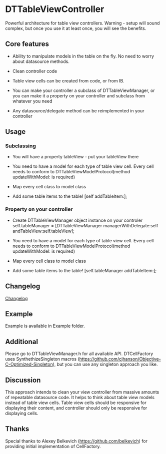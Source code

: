 DTTableViewController
================

Powerful architecture for table view controllers. Warning - setup will sound complex, but once you use it at least once, you will see the benefits.

## Core features

* Ability to manipulate models in the table on the fly. No need to worry about datasource methods.

* Clean controller code

* Table view cells can be created from code, or from IB.

* You can make your controller a subclass of DTTableViewManager, or you can make it a property on your controller and subclass from whatever you need

* Any datasource/delegate method can be reimplemented in your controller

## Usage

### Subclassing

* You will have a property tableView - put your tableView there

* You need to have a model for each type of table view cell. Every cell needs to conform to DTTableViewModelProtocol(method updateWithModel: is required)

* Map every cell class to model class

* Add some table items to the table!
    	[self addTableItem:<modelObject>];
        
### Property on your controller

* Create DTTableViewManager object instance on your controler 
    	self.tableManager = [DTTableViewManager managerWithDelegate:self andTableView:self.tableView];
        
* You need to have a model for each type of table view cell. Every cell needs to conform to DTTableViewModelProtocol(method updateWithModel: is required)

* Map every cell class to model class 

* Add some table items to the table!
		[self.tableManager addTableItem:<modelObject>];
        
## Changelog

[Changelog](https://github.com/DenHeadless/DTTableViewController/wiki/Changelog)

## Example 

Example is available in Example folder. 

## Additional 

Please go to DTTableViewManager.h for all available API. DTCellFactory uses SynthethizeSingleton macros (https://github.com/cjhanson/Objective-C-Optimized-Singleton), but you can use any singleton approach you like.

## Discussion

This approach intends to clean your view controller from massive amounts of repeatable datasource code. It helps to think about table view models instead of table view cells. Table view cells should be responsive for displaying their content, and controller should only be responsive for displaying cells. 
		
## Thanks

Special thanks to Alexey Belkevich (https://github.com/belkevich) for providing initial implementation of CellFactory.